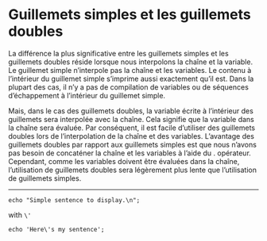 # Guillemets simples et les guillemets doubles

La différence la plus significative entre les guillemets simples et les guillemets doubles réside lorsque nous interpolons la chaîne et la variable. Le guillemet simple n’interpole pas la chaîne et les variables. Le contenu à l’intérieur du guillemet simple s’imprime aussi exactement qu’il est. Dans la plupart des cas, il n’y a pas de compilation de variables ou de séquences d’échappement à l’intérieur du guillemet simple.

Mais, dans le cas des guillemets doubles, la variable écrite à l’intérieur des guillemets sera interpolée avec la chaîne. Cela signifie que la variable dans la chaîne sera évaluée. Par conséquent, il est facile d’utiliser des guillemets doubles lors de l’interpolation de la chaîne et des variables. L’avantage des guillemets doubles par rapport aux guillemets simples est que nous n’avons pas besoin de concaténer la chaîne et les variables à l’aide du . opérateur. Cependant, comme les variables doivent être évaluées dans la chaîne, l’utilisation de guillemets doubles sera légèrement plus lente que l’utilisation de guillemets simples.

---

`echo "Simple sentence to display.\n";`

with `\'`

`echo 'Here\'s my sentence';`
